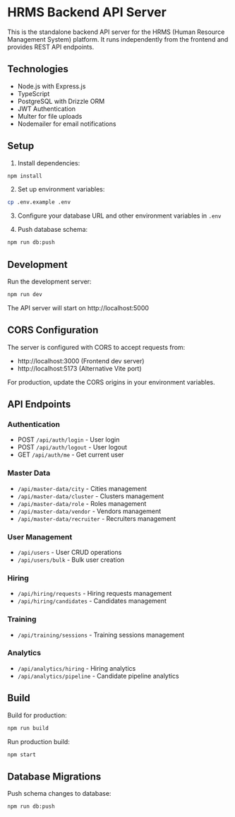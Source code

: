 # HRMS Backend API Server

This is the standalone backend API server for the HRMS (Human Resource Management System) platform. It runs independently from the frontend and provides REST API endpoints.

## Technologies

- Node.js with Express.js
- TypeScript
- PostgreSQL with Drizzle ORM
- JWT Authentication
- Multer for file uploads
- Nodemailer for email notifications

## Setup

1. Install dependencies:
```bash
npm install
```

2. Set up environment variables:
```bash
cp .env.example .env
```

3. Configure your database URL and other environment variables in `.env`

4. Push database schema:
```bash
npm run db:push
```

## Development

Run the development server:
```bash
npm run dev
```

The API server will start on http://localhost:5000

## CORS Configuration

The server is configured with CORS to accept requests from:
- http://localhost:3000 (Frontend dev server)
- http://localhost:5173 (Alternative Vite port)

For production, update the CORS origins in your environment variables.

## API Endpoints

### Authentication
- POST `/api/auth/login` - User login
- POST `/api/auth/logout` - User logout
- GET `/api/auth/me` - Get current user

### Master Data
- `/api/master-data/city` - Cities management
- `/api/master-data/cluster` - Clusters management
- `/api/master-data/role` - Roles management
- `/api/master-data/vendor` - Vendors management
- `/api/master-data/recruiter` - Recruiters management

### User Management
- `/api/users` - User CRUD operations
- `/api/users/bulk` - Bulk user creation

### Hiring
- `/api/hiring/requests` - Hiring requests management
- `/api/hiring/candidates` - Candidates management

### Training
- `/api/training/sessions` - Training sessions management

### Analytics
- `/api/analytics/hiring` - Hiring analytics
- `/api/analytics/pipeline` - Candidate pipeline analytics

## Build

Build for production:
```bash
npm run build
```

Run production build:
```bash
npm start
```

## Database Migrations

Push schema changes to database:
```bash
npm run db:push
```